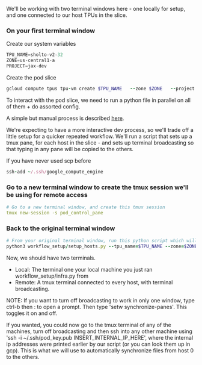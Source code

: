 We'll be working with two terminal windows here - one locally for setup, and one connected to our host TPUs in the slice.

### On your first terminal window

Create our system variables

```javascript
TPU_NAME=sholto-v2-32
ZONE=us-central1-a
PROJECT=jax-dev
```

Create the pod slice
```ruby
gcloud compute tpus tpu-vm create $TPU_NAME   --zone $ZONE   --project $PROJECT --accelerator-type v2-32   --version tpu-vm-base
```

To interact with the pod slice, we need to run a python file in parallel on all of them + do assorted config. 

A simple but manual process is described [here](https://cloud.google.com/tpu/docs/jax-pods). 

We're expecting to have a more interactive dev process, so we'll trade off a little setup for a quicker repeated workflow. We'll run a script that sets up a tmux pane, for each host in the slice - and sets up terminal broadcasting so that typing in any pane will be copied to the others. 

If you have never used scp before

```ruby
ssh-add ~/.ssh/google_compute_engine
```

### Go to a new terminal window to create the tmux session we'll be using for remote access
```yaml
# Go to a new terminal window, and create this tmux session
tmux new-session -s pod_control_pane
```

### Back to the original terminal window
```ruby
# From your original terminal window, run this python script which will connect to the tmux session, create a window for every host in the TPU slice, setup terminal broadcasting. 
python3 workflow_setup/setup_hosts.py --tpu_name=$TPU_NAME --zone=$ZONE --project=$PROJECT
```
 
Now, we should have two terminals. 
- Local: The terminal one your local machine you just ran workflow_setup/infra.py from
- Remote: A tmux terminal connected to every host, with terminal broadcasting.

NOTE: If you want to turn off broadcasting to work in only one window, type ctrl-b then : to open a prompt. Then type 'setw synchronize-panes'. This toggles it on and off. 

If you wanted, you could now go to the tmux terminal of any of the machines, turn off broadcasting and then ssh into any other machine using 'ssh -i ~/.ssh/pod_key.pub INSERT_INTERNAL_IP_HERE', where the internal ip addresses were printed earlier by our script (or you can look them up in gcp). This is what we will use to automatically synchronize files from host 0 to the others.


